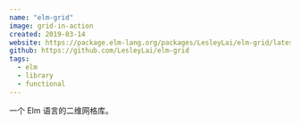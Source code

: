 ```yaml
---
name: "elm-grid"
image: grid-in-action
created: 2019-03-14
website: https://package.elm-lang.org/packages/LesleyLai/elm-grid/latest/Grid
github: https://github.com/LesleyLai/elm-grid
tags:
  - elm
  - library
  - functional
---
```


一个 Elm 语言的二维网格库。
